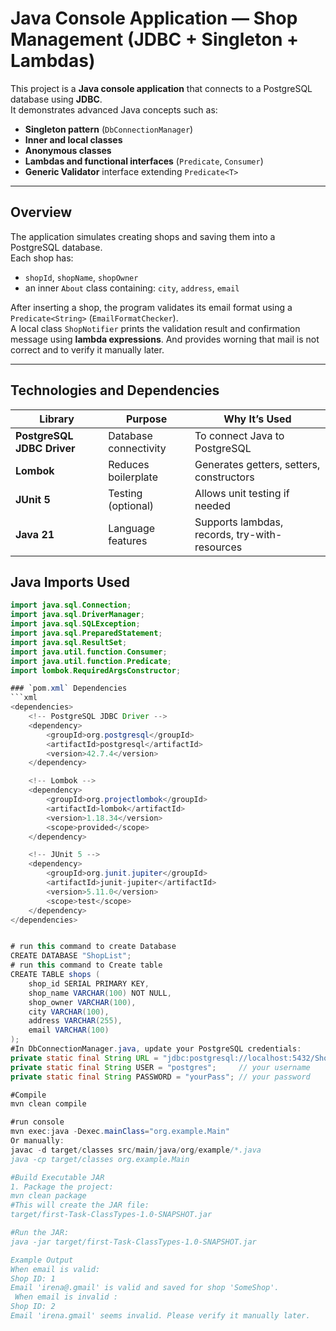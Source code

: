 #  Java Console Application — Shop Management (JDBC + Singleton + Lambdas)

This project is a **Java console application** that connects to a PostgreSQL database using **JDBC**.  
It demonstrates advanced Java concepts such as:

- **Singleton pattern** (`DbConnectionManager`)
- **Inner and local classes**
- **Anonymous classes**
- **Lambdas and functional interfaces** (`Predicate`, `Consumer`)
- **Generic Validator** interface extending `Predicate<T>`

---

##  Overview

The application simulates creating shops and saving them into a PostgreSQL database.  
Each shop has:
- `shopId`, `shopName`, `shopOwner`
- an inner `About` class containing: `city`, `address`, `email`

After inserting a shop, the program validates its email format using a `Predicate<String>` (`EmailFormatChecker`).  
A local class `ShopNotifier` prints the validation result and confirmation message using **lambda expressions**.
And provides worning that mail is not correct and to verify it manually later.

---

##  Technologies and Dependencies

| Library | Purpose | Why It’s Used |
|----------|----------|---------------|
| **PostgreSQL JDBC Driver** | Database connectivity | To connect Java to PostgreSQL |
| **Lombok** | Reduces boilerplate | Generates getters, setters, constructors |
| **JUnit 5** | Testing (optional) | Allows unit testing if needed |
| **Java 21** | Language features | Supports lambdas, records, try-with-resources |

## Java Imports Used

```java
import java.sql.Connection;
import java.sql.DriverManager;
import java.sql.SQLException;
import java.sql.PreparedStatement;
import java.sql.ResultSet;
import java.util.function.Consumer;
import java.util.function.Predicate;
import lombok.RequiredArgsConstructor;

### `pom.xml` Dependencies
```xml
<dependencies>
    <!-- PostgreSQL JDBC Driver -->
    <dependency>
        <groupId>org.postgresql</groupId>
        <artifactId>postgresql</artifactId>
        <version>42.7.4</version>
    </dependency>

    <!-- Lombok -->
    <dependency>
        <groupId>org.projectlombok</groupId>
        <artifactId>lombok</artifactId>
        <version>1.18.34</version>
        <scope>provided</scope>
    </dependency>

    <!-- JUnit 5 -->
    <dependency>
        <groupId>org.junit.jupiter</groupId>
        <artifactId>junit-jupiter</artifactId>
        <version>5.11.0</version>
        <scope>test</scope>
    </dependency>
</dependencies>


# run this command to create Database
CREATE DATABASE "ShopList";
# run this command to Create table
CREATE TABLE shops (
    shop_id SERIAL PRIMARY KEY,
    shop_name VARCHAR(100) NOT NULL,
    shop_owner VARCHAR(100),
    city VARCHAR(100),
    address VARCHAR(255),
    email VARCHAR(100)
);
#In DbConnectionManager.java, update your PostgreSQL credentials:
private static final String URL = "jdbc:postgresql://localhost:5432/ShopList";
private static final String USER = "postgres";     // your username
private static final String PASSWORD = "yourPass"; // your password

#Compile
mvn clean compile

#run console
mvn exec:java -Dexec.mainClass="org.example.Main"
Or manually:
javac -d target/classes src/main/java/org/example/*.java
java -cp target/classes org.example.Main

#Build Executable JAR
1. Package the project:
mvn clean package
#This will create the JAR file:
target/first-Task-ClassTypes-1.0-SNAPSHOT.jar

#Run the JAR:
java -jar target/first-Task-ClassTypes-1.0-SNAPSHOT.jar

Example Output
When email is valid:
Shop ID: 1
Email 'irena@.gmail' is valid and saved for shop 'SomeShop'.
 When email is invalid :
Shop ID: 2
Email 'irena.gmail' seems invalid. Please verify it manually later.
 

